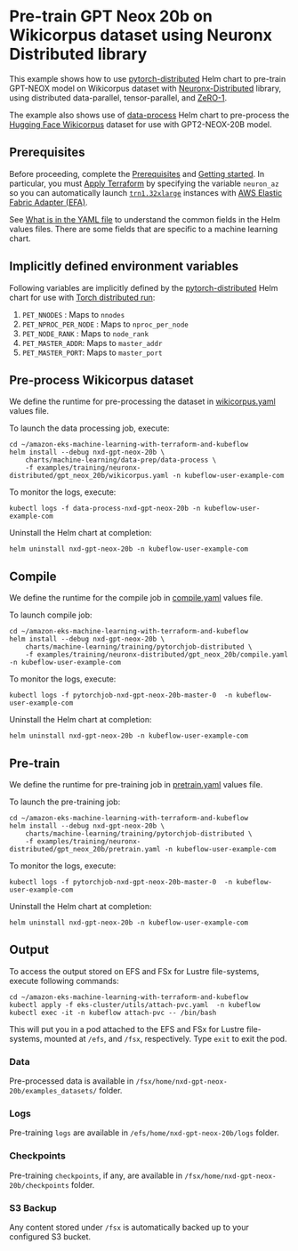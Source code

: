 # Pre-train GPT Neox 20b on Wikicorpus dataset using Neuronx Distributed library

This example shows how to use [pytorch-distributed](../../../charts/machine-learning/training/pytorchjob-elastic/Chart.yaml) Helm chart to pre-train GPT-NEOX model on Wikicorpus dataset with [Neuronx-Distributed](https://github.com/aws-neuron/neuronx-distributed/tree/main) library, using distributed data-parallel, tensor-parallel, and [ZeRO-1](https://pytorch.org/tutorials/recipes/zero_redundancy_optimizer.html). 

The example also shows use of [data-process](../../../charts/machine-learning/data-prep/data-process/Chart.yaml) Helm chart to pre-process the [Hugging Face Wikicorpus](https://huggingface.co/datasets/wikicorpus) dataset for use with GPT2-NEOX-20B model.

## Prerequisites

Before proceeding, complete the [Prerequisites](../../../../README.md#prerequisites) and [Getting started](../../../../README.md#getting-started). In particular, you must [Apply Terraform](../../../../README.md#apply-terraform) by specifying the variable `neuron_az` so you can automatically launch [`trn1.32xlarge`](https://aws.amazon.com/ec2/instance-types/trn1/) instances with [AWS Elastic Fabric Adapter (EFA)](https://aws.amazon.com/hpc/efa/).

See [What is in the YAML file](../../../../README.md#yaml-recipes) to understand the common fields in the Helm values files. There are some fields that are specific to a machine learning chart.


## Implicitly defined environment variables

Following variables are implicitly defined by the [pytorch-distributed](../../../charts/machine-learning/training/pytorchjob-distributed/Chart.yaml) Helm chart for use with [Torch distributed run](https://github.com/pytorch/pytorch/blob/main/torch/distributed/run.py):

1. `PET_NNODES` : Maps to `nnodes`
2. `PET_NPROC_PER_NODE` : Maps to `nproc_per_node` 
3. `PET_NODE_RANK` : Maps to `node_rank` 
4. `PET_MASTER_ADDR`: Maps to `master_addr` 
5. `PET_MASTER_PORT`: Maps to `master_port`

## Pre-process Wikicorpus dataset

We define the runtime for pre-processing the dataset in [wikicorpus.yaml](./wikicorpus.yaml) values file. 

To launch the data processing job, execute:

    cd ~/amazon-eks-machine-learning-with-terraform-and-kubeflow
    helm install --debug nxd-gpt-neox-20b \
        charts/machine-learning/data-prep/data-process \
        -f examples/training/neuronx-distributed/gpt_neox_20b/wikicorpus.yaml -n kubeflow-user-example-com

To monitor the logs, execute:

    kubectl logs -f data-process-nxd-gpt-neox-20b -n kubeflow-user-example-com

Uninstall the Helm chart at completion:

    helm uninstall nxd-gpt-neox-20b -n kubeflow-user-example-com

## Compile

We define the runtime for the compile job in [compile.yaml](./compile.yaml) values file. 

To launch compile job:

    cd ~/amazon-eks-machine-learning-with-terraform-and-kubeflow
    helm install --debug nxd-gpt-neox-20b \
        charts/machine-learning/training/pytorchjob-distributed \
        -f examples/training/neuronx-distributed/gpt_neox_20b/compile.yaml -n kubeflow-user-example-com

To monitor the logs, execute:

    kubectl logs -f pytorchjob-nxd-gpt-neox-20b-master-0  -n kubeflow-user-example-com

Uninstall the Helm chart at completion:

    helm uninstall nxd-gpt-neox-20b -n kubeflow-user-example-com

## Pre-train

We define the runtime for pre-training job in [pretrain.yaml](./pretrain.yaml) values file. 

To launch the pre-training job:

    cd ~/amazon-eks-machine-learning-with-terraform-and-kubeflow
    helm install --debug nxd-gpt-neox-20b \
        charts/machine-learning/training/pytorchjob-distributed \
        -f examples/training/neuronx-distributed/gpt_neox_20b/pretrain.yaml -n kubeflow-user-example-com

To monitor the logs, execute:

    kubectl logs -f pytorchjob-nxd-gpt-neox-20b-master-0  -n kubeflow-user-example-com

Uninstall the Helm chart at completion:

    helm uninstall nxd-gpt-neox-20b -n kubeflow-user-example-com

## Output

To access the output stored on EFS and FSx for Lustre file-systems, execute following commands:

    cd ~/amazon-eks-machine-learning-with-terraform-and-kubeflow
    kubectl apply -f eks-cluster/utils/attach-pvc.yaml  -n kubeflow
    kubectl exec -it -n kubeflow attach-pvc -- /bin/bash


This will put you in a pod attached to the  EFS and FSx for Lustre file-systems, mounted at `/efs`, and `/fsx`, respectively. Type `exit` to exit the pod.

### Data

Pre-processed data is available in `/fsx/home/nxd-gpt-neox-20b/examples_datasets/` folder.

### Logs

Pre-training `logs` are available in `/efs/home/nxd-gpt-neox-20b/logs` folder. 

### Checkpoints

Pre-training `checkpoints`, if any, are available in `/fsx/home/nxd-gpt-neox-20b/checkpoints` folder. 

### S3 Backup

Any content stored under `/fsx` is automatically backed up to your configured S3 bucket.